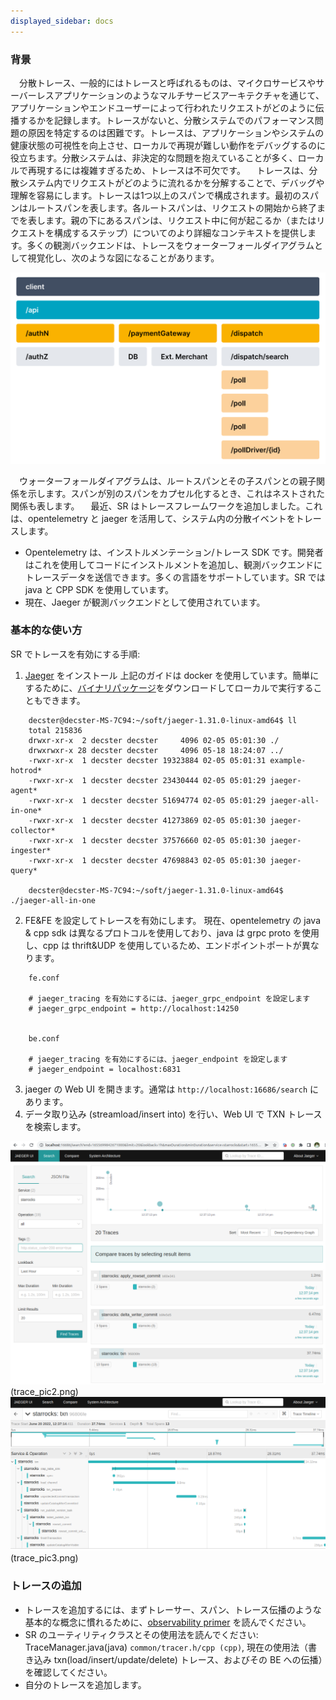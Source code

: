 ```yaml
---
displayed_sidebar: docs
---
```


### 背景

&emsp;分散トレース、一般的にはトレースと呼ばれるものは、マイクロサービスやサーバーレスアプリケーションのようなマルチサービスアーキテクチャを通じて、アプリケーションやエンドユーザーによって行われたリクエストがどのように伝播するかを記録します。トレースがないと、分散システムでのパフォーマンス問題の原因を特定するのは困難です。トレースは、アプリケーションやシステムの健康状態の可視性を向上させ、ローカルで再現が難しい動作をデバッグするのに役立ちます。分散システムは、非決定的な問題を抱えていることが多く、ローカルで再現するには複雑すぎるため、トレースは不可欠です。
&emsp;トレースは、分散システム内でリクエストがどのように流れるかを分解することで、デバッグや理解を容易にします。トレースは1つ以上のスパンで構成されます。最初のスパンはルートスパンを表します。各ルートスパンは、リクエストの開始から終了までを表します。親の下にあるスパンは、リクエスト中に何が起こるか（またはリクエストを構成するステップ）についてのより詳細なコンテキストを提供します。多くの観測バックエンドは、トレースをウォーターフォールダイアグラムとして視覚化し、次のような図になることがあります。

![trace_pic1](../../_assets/trace_pic1.png)

&emsp;ウォーターフォールダイアグラムは、ルートスパンとその子スパンとの親子関係を示します。スパンが別のスパンをカプセル化するとき、これはネストされた関係も表します。
&emsp;最近、SR はトレースフレームワークを追加しました。これは、opentelemetry と jaeger を活用して、システム内の分散イベントをトレースします。

*   Opentelemetry は、インストルメンテーション/トレース SDK です。開発者はこれを使用してコードにインストルメントを追加し、観測バックエンドにトレースデータを送信できます。多くの言語をサポートしています。SR では java と CPP SDK を使用しています。
*   現在、Jaeger が観測バックエンドとして使用されています。

### 基本的な使い方

SR でトレースを有効にする手順:

1.  [Jaeger](https://www.jaegertracing.io/docs/1.31/getting-started/) をインストール
    上記のガイドは docker を使用しています。簡単にするために、[バイナリパッケージ](https://github.com/jaegertracing/jaeger/releases)をダウンロードしてローカルで実行することもできます。

```
    decster@decster-MS-7C94:~/soft/jaeger-1.31.0-linux-amd64$ ll
    total 215836
    drwxr-xr-x  2 decster decster     4096 02-05 05:01:30 ./
    drwxrwxr-x 28 decster decster     4096 05-18 18:24:07 ../
    -rwxr-xr-x  1 decster decster 19323884 02-05 05:01:31 example-hotrod*
    -rwxr-xr-x  1 decster decster 23430444 02-05 05:01:29 jaeger-agent*
    -rwxr-xr-x  1 decster decster 51694774 02-05 05:01:29 jaeger-all-in-one*
    -rwxr-xr-x  1 decster decster 41273869 02-05 05:01:30 jaeger-collector*
    -rwxr-xr-x  1 decster decster 37576660 02-05 05:01:30 jaeger-ingester*
    -rwxr-xr-x  1 decster decster 47698843 02-05 05:01:30 jaeger-query*

    decster@decster-MS-7C94:~/soft/jaeger-1.31.0-linux-amd64$ ./jaeger-all-in-one 
```

2.  FE\&FE を設定してトレースを有効にします。
    現在、opentelemetry の java & cpp sdk は異なるプロトコルを使用しており、java は grpc proto を使用し、cpp は thrift\&UDP を使用しているため、エンドポイントポートが異なります。

```
    fe.conf

    # jaeger_tracing を有効にするには、jaeger_grpc_endpoint を設定します
    # jaeger_grpc_endpoint = http://localhost:14250


    be.conf

    # jaeger_tracing を有効にするには、jaeger_endpoint を設定します
    # jaeger_endpoint = localhost:6831
```

3.  jaeger の Web UI を開きます。通常は `http://localhost:16686/search` にあります。
4.  データ取り込み (streamload/insert into) を行い、Web UI で TXN トレースを検索します。

![trace_pic2.png](../../_assets/trace_pic2.png)(trace_pic2.png) 
![trace_pic3.png](../../_assets/trace_pic3.png)(trace_pic3.png) 

### トレースの追加

*   トレースを追加するには、まずトレーサー、スパン、トレース伝播のような基本的な概念に慣れるために、[observability primer](https://opentelemetry.io/docs/concepts/observability-primer/) を読んでください。
*   SR のユーティリティクラスとその使用法を読んでください: TraceManager.java(java) `common/tracer.h/cpp (cpp)`, 現在の使用法（書き込み txn(load\/insert\/update\/delete) トレース、およびその BE への伝播）を確認してください。
*   自分のトレースを追加します。